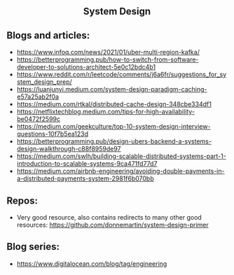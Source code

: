 <h2 align="center">System Design</h2>

## Blogs and articles:

- https://www.infoq.com/news/2021/01/uber-multi-region-kafka/
- https://betterprogramming.pub/how-to-switch-from-software-developer-to-solutions-architect-5e0c12bdc4b1
- https://www.reddit.com/r/leetcode/comments/j6a6fr/suggestions_for_system_design_prep/
- https://luanjunyi.medium.com/system-design-paradigm-caching-e57a25ab2f0a
- https://medium.com/rtkal/distributed-cache-design-348cbe334df1
- https://netflixtechblog.medium.com/tips-for-high-availability-be0472f2599c
- https://medium.com/geekculture/top-10-system-design-interview-questions-10f7b5ea123d
- https://betterprogramming.pub/design-ubers-backend-a-systems-design-walkthrough-c88f8959de97
- https://medium.com/swlh/building-scalable-distributed-systems-part-1-introduction-to-scalable-systems-9ca471fd77d7
- https://medium.com/airbnb-engineering/avoiding-double-payments-in-a-distributed-payments-system-2981f6b070bb

## Repos:

- Very good resource, also contains redirects to many other good resources: https://github.com/donnemartin/system-design-primer

## Blog series:

- https://www.digitalocean.com/blog/tag/engineering

